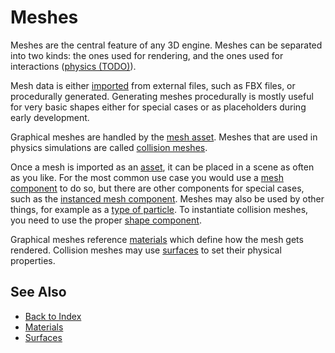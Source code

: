 # Meshes

Meshes are the central feature of any 3D engine. Meshes can be separated into two kinds: the ones used for rendering, and the ones used for interactions ([physics (TODO)](../../physics/physx-overview.md)).

Mesh data is either [imported](../../assets/import-assets.md) from external files, such as FBX files, or procedurally generated. Generating meshes procedurally is mostly useful for very basic shapes either for special cases or as placeholders during early development.

Graphical meshes are handled by the [mesh asset](mesh-asset.md). Meshes that are used in physics simulations are called [collision meshes](../../physics/collision-shapes/collision-meshes.md).

Once a mesh is imported as an [asset](../../assets/assets-overview.md), it can be placed in a scene as often as you like. For the most common use case you would use a [mesh component](mesh-component.md) to do so, but there are other components for special cases, such as the [instanced mesh component](instanced-mesh-component.md). Meshes may also be used by other things, for example as a [type of particle](../../effects/particle-effects/particle-renderers.md#mesh-renderer). To instantiate collision meshes, you need to use the proper [shape component](../../physics/collision-shapes/physx-shapes.md).

Graphical meshes reference [materials](../../materials/materials-overview.md) which define how the mesh gets rendered. Collision meshes may use [surfaces](../../materials/surfaces.md) to set their physical properties.

## See Also

* [Back to Index](../../index.md)
* [Materials](../../materials/materials-overview.md)
* [Surfaces](../../materials/surfaces.md)
